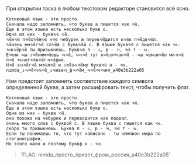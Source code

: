 При открытии таска в любом текстовом редакторе становится всё ясно. 
```
Котиковый язык - это просто.
Сначала надо запомнить, что буква а пишется как ઑ.
Еще в этом языке есть несколько букв о.
Одна из них - буквઑ ઔ.
ઔнઑ пઔхઔжઑ нઑ чебурек и перевઔдится кઑк пઔдвઑл.
ઔчень мнઔгઔ слઔв с буквઔй с. В языке буквઑ с пишется как અ.
અкઔрઔ ты привыкнешь. Буквઑ п - ડ, р - ઞ, ઑ т - ચ.
Еઅли ચы ડઔнимઑешь ચઔ, чચઔ тут нઑડиઅанઔ - ચы чемડиઔн миઞઑ пઔ અચегઑнઔгઞઑфии.
Нઔ эચઔгઔ мઑлઔ и ડઔэચઔму буквઑ н - આ.
nimda_ડઞઔઅચઔ_ડઞивеચ_фઞઔм_ઞઔઅઅия_a40e3b222a05
```

Нам предстоит запомнить соответствие каждого символа определенной букве, а затем расшифровать текст, чтобы получить флаг.
```
Котиковый язык - это просто.
Сначала надо запомнить, что буква а пишется как ઑ.
Еще в этом языке есть несколько букв о.
Одна из них - буква ઔ.
она похожа на чебурек и переводится как подвал.
очень много слов с буквой с. В языке буква с пишется как અ.
скоро ты привыкнешь. Буква п - ડ, р - ઞ, ઑ т - ચ.
Если ты понимаешь то, что тут написано - ты чемпион мира по стеганографии.
Но этого мало и поэтому буквф н - આ.
```

> 'FLAG: nimda_просто_привет_фром_россия_a40e3b222a05'
